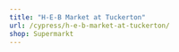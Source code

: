 ```yaml
---
title: "H-E-B Market at Tuckerton"
url: /cypress/h-e-b-market-at-tuckerton/
shop: Supermarkt
---
```

